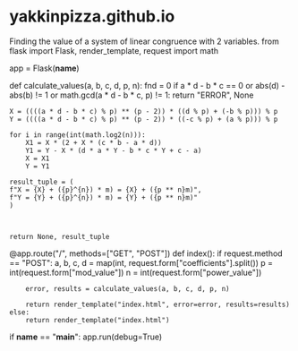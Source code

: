 # yakkinpizza.github.io
Finding the value of a system of linear congruence with 2 variables.
from flask import Flask, render_template, request
import math

app = Flask(__name__)

def calculate_values(a, b, c, d, p, n):
    fnd = 0
    if a * d - b * c == 0 or abs(d) - abs(b) != 1 or math.gcd(a * d - b * c, p) != 1:
        return "ERROR", None

    X = ((((a * d - b * c) % p) ** (p - 2)) * ((d % p) + (-b % p))) % p
    Y = ((((a * d - b * c) % p) ** (p - 2)) * ((-c % p) + (a % p))) % p

    for i in range(int(math.log2(n))):
        X1 = X * (2 + X * (c * b - a * d))
        Y1 = Y - X * (d * a * Y - b * c * Y + c - a)
        X = X1
        Y = Y1

    result_tuple = (
    f"X = {X} + ({p}^{n}) * m) = {X} + ({p ** n}m)",
    f"Y = {Y} + ({p}^{n}) * m) = {Y} + ({p ** n}m)"
    )



    return None, result_tuple

@app.route("/", methods=["GET", "POST"])
def index():
    if request.method == "POST":
        a, b, c, d = map(int, request.form["coefficients"].split())
        p = int(request.form["mod_value"])
        n = int(request.form["power_value"])

        error, results = calculate_values(a, b, c, d, p, n)

        return render_template("index.html", error=error, results=results)
    else:
        return render_template("index.html")

if __name__ == "__main__":
    app.run(debug=True)
